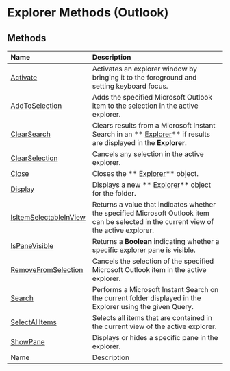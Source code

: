 
# Explorer Methods (Outlook)

## Methods



|**Name**|**Description**|
|:-----|:-----|
| [Activate](53f33d64-7a33-6772-4abc-fe328d3abb57.md)|Activates an explorer window by bringing it to the foreground and setting keyboard focus.|
| [AddToSelection](b85ad121-9e26-0782-3c5e-7651499f8e66.md)|Adds the specified Microsoft Outlook item to the selection in the active explorer.|
| [ClearSearch](644b6012-0b87-b4cb-6104-6f05b5c4dcc5.md)|Clears results from a Microsoft Instant Search in an  ** [Explorer](026591e5-049f-503a-4166-34e6dbc225fb.md)** if results are displayed in the **Explorer**.|
| [ClearSelection](2809b5fb-961e-fb2a-a74d-fffa4484c838.md)|Cancels any selection in the active explorer.|
| [Close](df5ecd62-066a-0b46-3a5c-e7d955677f4a.md)|Closes the  ** [Explorer](026591e5-049f-503a-4166-34e6dbc225fb.md)** object.|
| [Display](3d93be5a-90af-af60-c16a-ec15d87f4d97.md)|Displays a new  ** [Explorer](026591e5-049f-503a-4166-34e6dbc225fb.md)** object for the folder.|
| [IsItemSelectableInView](a2ec8bbb-0f24-6db6-05a8-1b8375b71da7.md)|Returns a value that indicates whether the specified Microsoft Outlook item can be selected in the current view of the active explorer.|
| [IsPaneVisible](d547978a-f6b4-06ea-2358-8b6a81230240.md)|Returns a  **Boolean** indicating whether a specific explorer pane is visible.|
| [RemoveFromSelection](f31bc78f-500e-2f73-ea14-8d5f19cd44e9.md)|Cancels the selection of the specified Microsoft Outlook item in the active explorer.|
| [Search](d4dc7ae5-c24f-90df-f52e-e0b73293e25d.md)|Performs a Microsoft Instant Search on the current folder displayed in the Explorer using the given Query.|
| [SelectAllItems](05b3169a-5f27-2169-5ac5-1d64951d6430.md)|Selects all items that are contained in the current view of the active explorer. |
| [ShowPane](3d2c9dd5-b660-e160-36db-73c23f95a7a2.md)|Displays or hides a specific pane in the explorer.|
|Name|Description|
